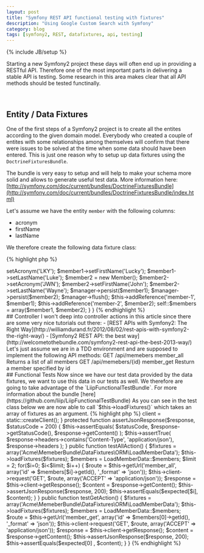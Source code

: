 ```yaml
---
layout: post
title: "Symfony REST API functional testing with fixtures"
description: "Using Google Custom Search with Symfony"
category: blog
tags: [symfony2, REST, datafixtures, api, testing]
---
```

{% include JB/setup %}

Starting a new Symfony2 project these days will often end up in providing a RESTful API. Therefore one of the most important parts in delivering a stable API is testing. Some research in this area makes clear that all API methods should be tested functinally.

<br>

## Entity / Data Fixtures

One of the first steps of a Symfony2 project is to create all the entites according to the given domain model. Everybody who created a couple of entites with some relationships among themselves will confirm that there were issues to be solved at the time when some data should have been entered. This is just one reason why to setup up data fixtures using the `DoctrineFixturesBundle`.

The bundle is very easy to setup and will help to make your schema more solid and allows to generate useful test data. More information here: [http://symfony.com/doc/current/bundles/DoctrineFixturesBundle](http://symfony.com/doc/current/bundles/DoctrineFixturesBundle/index.html)

Let's assume we have the entity `member` with the following columns:
	
- acronym
- firstName
- lastName


We therefore create the following data fixture class:

{% highlight php %}
<?php
namespace Acme\MemberBundle\DataFixtures\ORM;

use Doctrine\Common\DataFixtures\AbstractFixture;
use Doctrine\Common\DataFixtures\OrderedFixtureInterface;
use Doctrine\Common\Persistence\ObjectManager;
use Acme\MemberBundle\Entity\Member;

class LoadMemberData extends AbstractFixture implements OrderedFixtureInterface
{
	static public $members = array();

    /**
     * {@inheritDoc}
     */
    public function load(ObjectManager $manager)
    {
        $member1 = new Member();
        $member1->setAcronym('LKY');
        $member1->setFirstName('Lucky');
        $member1->setLastName('Luke');
        
        $member2 = new Member();
        $member2->setAcronym('JWN');
        $member2->setFirstName('John');
        $member2->setLastName('Wayne');
       
        $manager->persist($member1);
        $manager->persist($member2);

        $manager->flush();

        $this->addReference('member-1', $member1);
        $this->addReference('member-2', $member2);

        self::$members = array($member1, $member2);
    }
}
{% endhighlight %}

<br>

## Controller

I won't deep into controller actions in this article since there are some very nice tutorials out there:

- [REST APIs with Symfony2: The Right Way](http://williamdurand.fr/2012/08/02/rest-apis-with-symfony2-the-right-way/)
- [Symfony2 REST API: the best way](http://welcometothebundle.com/symfony2-rest-api-the-best-2013-way/)

Let's just assume we are in a TDD environment and are supposed to implement the following API methods:

	GET 	/api/memebers		member_all	Returns a list of all members
	GET 	/api/memebers/{id}	member_get	Resturn a member specified by id

<br>

## Functional Tests

Now since we have our test data provided by the data fixtures, we want to use this data in our tests as well. We therefore are going to take advantage of the `LiipFunctionalTestBundle`. For more information about the bundle [here](https://github.com/liip/LiipFunctionalTestBundle)

As you can see in the test class below we are now able to call `$this->loadFixtures()` which takes an array of fixtures as an argument.

{% highlight php %}
<?php
namespace Acme\MemberBundle\Tests\Controller;

use Liip\FunctionalTestBundle\Test\WebTestCase;

class MemberControllerTest extends WebTestCase {

    static public $expected = array(
        '{"members":{"id":1,"acronym":"LKY","firstName":"Lucky","lastName":"Luke"}}',
        '{"members":{"id":1,"acronym":"JWN","firstName":"John","lastName":"Wayne"}}',
    );

    public function setUp(){
        $this->client = static::createClient();
    }

    protected function assertJsonResponse($response, $statusCode = 200) {
            $this->assertEquals(
                $statusCode, $response->getStatusCode(),
                $response->getContent()
            );
            $this->assertTrue(
                $response->headers->contains('Content-Type', 'application/json'),
                $response->headers
            );
    }

    public function testAllAction() {
        $fixtures = array('Acme\MemeberBundle\DataFixtures\ORM\LoadMemberData');
        $this->loadFixtures($fixtures);
        $members = LoadMemberData::$members;
        $limit = 2;

        for($i=0; $i<$limit; $i++) {
            $route =  $this->getUrl('member_all', array('id' => $members[$i]->getId(), '_format' => 'json'));

            $this->client->request('GET', $route, array('ACCEPT' => 'application/json'));
            $response = $this->client->getResponse();
            $content = $response->getContent();

            $this->assertJsonResponse($response, 200);
            $this->assertEquals($expected[$i], $content);
        }
    }


    public function testGetAction() {
        $fixtures = array('Acme\MemeberBundle\DataFixtures\ORM\LoadMemberData');
        $this->loadFixtures($fixtures);
        $members = LoadMemberData::$members;

        $route =  $this->getUrl('member_get', array('id' => $members[0]->getId(), '_format' => 'json'));

        $this->client->request('GET', $route, array('ACCEPT' => 'application/json'));
        $response = $this->client->getResponse();
        $content = $response->getContent();

        $this->assertJsonResponse($response, 200);
        $this->assertEquals($expected[0] , $content);
    }
    
}
{% endhighlight %}
